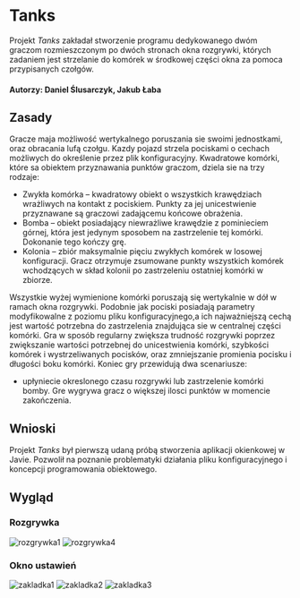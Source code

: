 # Tanks
Projekt _Tanks_ zakładał stworzenie programu dedykowanego dwóm graczom rozmieszczonym po dwóch stronach okna rozgrywki, których zadaniem jest strzelanie do komórek w
środkowej części okna za pomoca przypisanych czołgów.  
#### Autorzy: Daniel Ślusarczyk, Jakub Łaba

## Zasady
Gracze maja możliwość wertykalnego poruszania sie swoimi jednostkami, oraz obracania lufą czołgu. Kazdy pojazd strzela pociskami o cechach możliwych do określenie przez plik konfiguracyjny.
Kwadratowe komórki, które sa obiektem przyznawania punktów graczom, dziela sie na trzy rodzaje:  
- Zwykła komórka – kwadratowy obiekt o wszystkich krawędziach wrażliwych na kontakt z pociskiem. Punkty za jej unicestwienie przyznawane są graczowi zadającemu końcowe obrażenia.   
- Bomba – obiekt posiadający niewrażliwe krawędzie z pominieciem górnej, która jest jedynym sposobem na zastrzelenie tej komórki. Dokonanie tego kończy grę.  
- Kolonia – zbiór maksymalnie pięciu zwykłych komórek w losowej konfiguracji. Gracz otrzymuje zsumowane punkty wszystkich komórek wchodzących w skład kolonii po zastrzeleniu ostatniej komórki w zbiorze.  

Wszystkie wyżej wymienione komórki poruszają się wertykalnie w dół w ramach okna rozgrywki. Podobnie jak pociski posiadają parametry modyfikowalne z poziomu pliku konfiguracyjnego,a ich najważniejszą cechą jest wartość potrzebna do zastrzelenia znajdująca sie w centralnej części komórki. Gra w sposób regularny zwiększa trudność rozgrywki poprzez zwiększanie wartości potrzebnej do unicestwienia komórki, szybkości komórek i wystrzeliwanych pocisków, oraz zmniejszanie promienia pocisku i długości boku komórki. Koniec gry przewidują dwa scenariusze: 
- upłyniecie okreslonego czasu rozgrywki lub zastrzelenie komórki bomby. Gre wygrywa gracz o większej ilosci punktów w momencie zakończenia.

## Wnioski
Projekt _Tanks_ był pierwszą udaną próbą stworzenia aplikacji okienkowej w Javie. Pozwolił na poznanie problematyki działania pliku konfiguracyjnego i koncepcji programowania obiektowego. 

## Wygląd
### Rozgrywka
![rozgrywka1](https://user-images.githubusercontent.com/74370363/125438035-615f21cb-048b-419c-ab55-e296f6591966.png)
![rozgrywka4](https://user-images.githubusercontent.com/74370363/125438574-3dcf01ea-a91d-43e5-b336-5e77afd08bd1.png)

### Okno ustawień
![zakladka1](https://user-images.githubusercontent.com/74370363/125438349-b97c302a-de82-4079-a3f5-6fcf8d94ebc7.png)
![zakladka2](https://user-images.githubusercontent.com/74370363/125438362-e921ffa3-cf03-4708-aabb-5a6e25f53c09.png)
![zakladka3](https://user-images.githubusercontent.com/74370363/125438371-a84414a3-bfb2-440b-9685-4cb5089522b2.png)
